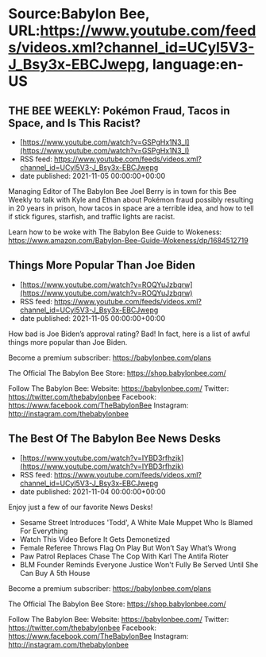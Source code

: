 # Source:Babylon Bee, URL:https://www.youtube.com/feeds/videos.xml?channel_id=UCyl5V3-J_Bsy3x-EBCJwepg, language:en-US

## THE BEE WEEKLY: Pokémon Fraud, Tacos in Space, and Is This Racist?
 - [https://www.youtube.com/watch?v=GSPgHx1N3_I](https://www.youtube.com/watch?v=GSPgHx1N3_I)
 - RSS feed: https://www.youtube.com/feeds/videos.xml?channel_id=UCyl5V3-J_Bsy3x-EBCJwepg
 - date published: 2021-11-05 00:00:00+00:00

Managing Editor of The Babylon Bee Joel Berry is in town for this Bee Weekly to talk with Kyle and Ethan about Pokémon fraud possibly resulting in 20 years in prison, how tacos in space are a terrible idea, and how to tell if stick figures, starfish, and traffic lights are racist.

Learn how to be woke with The Babylon Bee Guide to Wokeness: https://www.amazon.com/Babylon-Bee-Guide-Wokeness/dp/1684512719

## Things More Popular Than Joe Biden
 - [https://www.youtube.com/watch?v=ROQYuJzbqrw](https://www.youtube.com/watch?v=ROQYuJzbqrw)
 - RSS feed: https://www.youtube.com/feeds/videos.xml?channel_id=UCyl5V3-J_Bsy3x-EBCJwepg
 - date published: 2021-11-05 00:00:00+00:00

How bad is Joe Biden’s approval rating? Bad! In fact, here is a list of awful things more popular than Joe Biden.

Become a premium subscriber:  https://babylonbee.com/plans

The Official The Babylon Bee Store:  https://shop.babylonbee.com/

Follow The Babylon Bee:
Website: https://babylonbee.com/
Twitter: https://twitter.com/thebabylonbee
Facebook: https://www.facebook.com/TheBabylonBee
Instagram: http://instagram.com/thebabylonbee

## The Best Of The Babylon Bee News Desks
 - [https://www.youtube.com/watch?v=IYBD3rfhzik](https://www.youtube.com/watch?v=IYBD3rfhzik)
 - RSS feed: https://www.youtube.com/feeds/videos.xml?channel_id=UCyl5V3-J_Bsy3x-EBCJwepg
 - date published: 2021-11-04 00:00:00+00:00

Enjoy just a few of our favorite News Desks!

- Sesame Street Introduces 'Todd', A White Male Muppet Who Is Blamed For Everything
- Watch This Video Before It Gets Demonetized
- Female Referee Throws Flag On Play But Won’t Say What’s Wrong
- Paw Patrol Replaces Chase The Cop With Karl The Antifa Rioter
- BLM Founder Reminds Everyone Justice Won't Fully Be Served Until She Can Buy A 5th House

Become a premium subscriber:  https://babylonbee.com/plans

The Official The Babylon Bee Store:  https://shop.babylonbee.com/

Follow The Babylon Bee:
Website: https://babylonbee.com/
Twitter: https://twitter.com/thebabylonbee
Facebook: https://www.facebook.com/TheBabylonBee
Instagram: http://instagram.com/thebabylonbee

